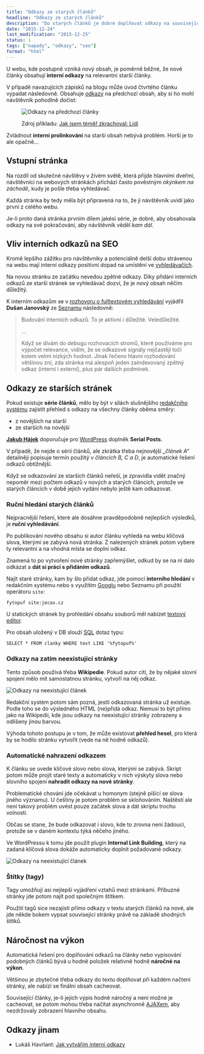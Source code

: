 ```yaml
---
title: "Odkazy ze starých článků"
headline: "Odkazy ze starých článků"
description: "Do starých článků je dobré doplňovat odkazy na související nový obsah."
date: "2015-12-24"
last_modification: "2015-12-25"
status: 1
tags: ["napady", "odkazy", "seo"]
format: "html"
---
```


<p>U webu, kde postupně vzniká nový obsah, je poměrně běžné, že nové články obsahují <b>interní odkazy</b> na relevantní starší články.</p>

<p>V případě navazujících zápisků na blogu může úvod čtvrtého článku vypadat následovně. Obsahuje <a href="/odkaz">odkazy</a> na předchozí obsah, aby si ho mohl návštěvník pohodlně dočíst:</p>

<figure>
<p><img src="/files/odkazy-starsi-stranky/zpet.png" alt="Odkazy na předchozí články" class="border"></p>
  <figcaption>
    Zdroj příkladu: <a href="http://mariorozensky.cz/jak-jsem-temer-zkrachoval-lidi/">Jak jsem téměř zkrachoval: Lidi</a>
  </figcaption>
</figure>








<p>Zvládnout <b>interní prolinkování</b> na starší obsah nebývá problém. Horší je to ale opačně…</p>



<h2 id="vstupni-stranka">Vstupní stránka</h2>

<p>Na rozdíl od skutečné návštěvy v živém světě, která přijde hlavními dveřmi, návštěvníci na webových stránkách přichází často pověstným <i>okýnkem na záchodě</i>, kudy je pošle třeba vyhledávač.</p>

<p>Každá stránka by tedy měla být připravená na to, že ji návštěvník uvidí jako první z celého webu.</p>

<p>Je-li proto daná stránka prvním dílem jakési série, je dobré, aby obsahovala odkazy na své pokračování, aby návštěvník věděl <i>kam dál</i>.</p>





<h2 id="seo">Vliv interních odkazů na SEO</h2>

<p>Kromě lepšího zážitku pro návštěvníky a potenciálně delší dobu strávenou na webu mají interní odkazy positivní dopad na umístění ve <a href="/seo">vyhledávačích</a>.</p>



<p>Na novou stránku ze začátku nevedou zpětné odkazy. Díky přidání interních odkazů ze starší stránek se vyhledávač dozví, že je nový obsah něčím důležitý.</p>


<p>K interním odkazům se v <a href="http://www.lukaspitra.cz/dusan-janovsky-o-fulltextovem-vyhledavani-na-seznam-cz-3-cast/">rozhovoru o fulltextovém vyhledávání</a> vyjádřil <b>Dušan Janovský</b> ze <a href="/seznam">Seznamu</a> následovně:</p>

<blockquote cite="http://www.lukaspitra.cz/dusan-janovsky-o-fulltextovem-vyhledavani-na-seznam-cz-3-cast/">
  <p>Budování interních odkazů. To je aktivní i důležité. Veledůležité.</p>
  
  <p>…</p>
  
  <p>Když se dívám do debugu rozhovacích stromů, které používáme pro výpočet relevance, vidím, že se odkazové signály nejčastěji točí kolem velmi nízkých hodnot. Jinak řečeno hlavní rozhodování většinou zní, zda stránka má alespoň jeden zaindexovaný zpětný odkaz (interní i externí), plus pár dalších podmínek.</p>
</blockquote>





<h2 id="odkazy">Odkazy ze starších stránek</h2>

<p>Pokud existuje <b>série článků</b>, mělo by být v silách slušnějšího <a href="/cms">redakčního systému</a> zajistit přehled s odkazy na všechny články oběma směry:</p>

<ul>
  <li>z novějších na starší</li>
  <li>ze starších na novější</li>
</ul>



<p><a href="http://jimmyhayek.cz/"><b>Jakub Hájek</b></a> doporučuje pro <a href="/wordpress">WordPress</a> doplněk <b>Serial Posts</b>.</p>

<p>V případě, že nejde o sérii článků, ale zkrátka třeba nejnovější <i>„článek A“</i> detailněji popisuje termín použitý v <i>článcích B, C a D</i>, je automatické řešení odkazů obtížnější.</p>



<p>Když se odkazování ze starších článků neřeší, je zpravidla vidět značný nepoměr mezi počtem odkazů v nových a starých článcích, protože ve starých článcích v době jejich vydání nebylo ještě kam odkazovat.</p>



<h3 id="rucni">Ruční hledání starých článků</h3>

<p>Nejpracnější řešení, které ale dosáhne pravděpodobně nejlepších výsledků, je <b>ruční vyhledávání</b>.</p>

<p>Po publikování nového obsahu si autor článku vyhledá na webu klíčová slova, kterými se zabývá nová stránka. Z nalezených stránek potom vybere ty relevantní a na vhodná místa se doplní odkaz.</p>

<p>Znamená to po vytvoření nové stránky zapřemýšlet, odkud by se na ní dalo odkázat a <b>dát si práci s přidáním odkazů</b>.</p>

<p>Najít staré stránky, kam by šlo přidat odkaz, jde pomocí <b>interního hledání</b> v redakčním systému nebo s využitím <a href="/google">Googlu</a> nebo Seznamu při použití operátoru <code>site</code>:</p>

<pre><code>fytopuf site:jecas.cz</code></pre>



<p>U statických stránek by prohledání obsahu souborů měl nabízet <a href="/windows-programy#text">textový editor</a>.</p>

<p>Pro obsah uložený v DB slouží <a href="/sql">SQL</a> dotaz typu:</p>

<pre><code>SELECT * FROM clanky WHERE text LIKE '%fytopuf%'</code></pre>



<h3 id="neexistujici-odkazy">Odkazy na zatím neexistující stránky</h3>

<p>Tento způsob používá třeba <b>Wikipedie</b>. Pokud autor cítí, že by nějaké slovní spojení mělo mít samostatnou stránku, vytvoří na něj odkaz.</p>

<p><img src="/files/odkazy-starsi-stranky/wiki.png" alt="Odkazy na neexistující článek" class="border"></p>










<p>Redakční systém potom sám pozná, jestli odkazovaná stránka už existuje. Podle toho se do výsledného HTML (ne)přidá odkaz. Nemusí to být přímo jako na Wikipedii, kde jsou odkazy na neexistující stránky zobrazeny a odlišeny jinou barvou.</p>

<p>Výhoda tohoto postupu je v tom, že může existovat <b>přehled hesel</b>, pro která by se hodilo stránku vytvořit (vede na ně hodně odkazů).</p>




<h3 id="nahrazeni">Automatické nahrazení odkazem</h3>

<p>K článku se uvede klíčové slovo nebo slova, kterými se zabývá. Skript potom může projít staré texty a automaticky v nich výskyty slova nebo slovního spojení <b>nahradit odkazy na nové stránky</b>.</p>

<p>Problematické chování jde očekávat u homonym (stejně píšící se slova jiného významu). U češtiny je potom problém se skloňováním. Naštěstí ale není takový problém uvést pouze začátek slova a dát skriptu trochu volnosti.</p>

<p>Občas se stane, že bude odkazovat i slovo, kde to zrovna není žádoucí, protože se v daném kontextu týká něčeho jiného.</p>

<p>Ve WordPressu k tomu jde použít plugin <b>Internal Link Building</b>, který na zadaná klíčová slova dokáže automaticky doplnit požadované odkazy.</p>

<p><img src="/files/odkazy-starsi-stranky/internal-linkbuilding.png" alt="Odkazy na neexistující článek" class="border"></p>
















<h3 id="stitky">Štítky (tagy)</h3>

<p>Tagy umožňují asi nejlepší vyjádření vztahů mezi stránkami. Příbuzné stránky jde potom najít pod společným štítkem.</p>

<p>Použití tagů sice nezajistí přímo odkazy v textu starých článků na nové, ale jde někde bokem vypsat související stránky právě na základě shodných štítků.</p>




<h2 id="narocnost">Náročnost na výkon</h2>

<p>Automatická řešení pro doplňování odkazů na články nebo vypisování podobných článků bývá u hodně položek relativně hodně <b>náročné na výkon</b>.</p>


<p>Většinou je zbytečné třeba odkazy do textu doplňovat při každém načtení stránky, ale nabízí se finální obsah cacheovat.</p>

<p>Související články, je-li jejich výpis hodně náročný a není možné je cacheovat, se potom mohou třeba načítat asynchronně <a href="/ajax">AJAXem</a>, aby nezdržovaly zobrazení hlavního obsahu.</p>




<h2 id="odkazy">Odkazy jinam</h2>

<ul>
  <li>Lukáš Havrlant: <a href="http://programio.havrlant.cz/jak-vytvarim-interni-odkazy/">Jak vytvářím interní odkazy</a></li>
</ul>